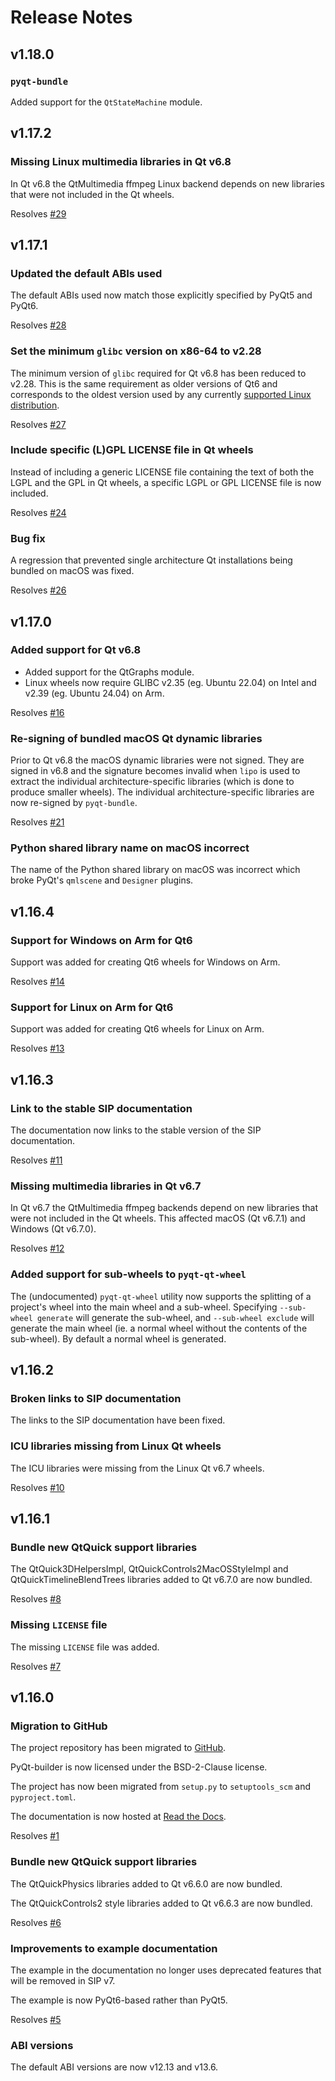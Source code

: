# Release Notes

## v1.18.0

### `pyqt-bundle`

Added support for the `QtStateMachine` module.


## v1.17.2

### Missing Linux multimedia libraries in Qt v6.8

In Qt v6.8 the QtMultimedia ffmpeg Linux backend depends on new libraries
that were not included in the Qt wheels.

Resolves [#29](https://github.com/Python-PyQt/PyQt-builder/issues/29)


## v1.17.1

### Updated the default ABIs used

The default ABIs used now match those explicitly specified by PyQt5 and
PyQt6.

Resolves [#28](https://github.com/Python-PyQt/PyQt-builder/issues/28)

### Set the minimum `glibc` version on x86-64 to v2.28

The minimum version of `glibc` required for Qt v6.8 has been reduced to
v2.28.  This is the same requirement as older versions of Qt6 and
corresponds to the oldest version used by any currently [supported Linux
distribution](https://doc.qt.io/qt-6/supported-platforms.html).

Resolves [#27](https://github.com/Python-PyQt/PyQt-builder/issues/27)

### Include specific (L)GPL LICENSE file in Qt wheels

Instead of including a generic LICENSE file containing the text of both the
LGPL and the GPL in Qt wheels, a specific LGPL or GPL LICENSE file is now
included.

Resolves [#24](https://github.com/Python-PyQt/PyQt-builder/issues/24)

### Bug fix

A regression that prevented single architecture Qt installations being
bundled on macOS was fixed.

Resolves [#26](https://github.com/Python-PyQt/PyQt-builder/issues/26)


## v1.17.0

### Added support for Qt v6.8

- Added support for the QtGraphs module.
- Linux wheels now require GLIBC v2.35 (eg. Ubuntu 22.04) on Intel and v2.39
  (eg. Ubuntu 24.04) on Arm.

Resolves [#16](https://github.com/Python-PyQt/PyQt-builder/issues/16)

### Re-signing of bundled macOS Qt dynamic libraries

Prior to Qt v6.8 the macOS dynamic libraries were not signed.  They are
signed in v6.8 and the signature becomes invalid when `lipo` is used to
extract the individual architecture-specific libraries (which is done to
produce smaller wheels). The individual architecture-specific libraries are
now re-signed by `pyqt-bundle`.

Resolves [#21](https://github.com/Python-PyQt/PyQt-builder/issues/21)

### Python shared library name on macOS incorrect

The name of the Python shared library on macOS was incorrect which broke
PyQt's `qmlscene` and `Designer` plugins.


## v1.16.4

### Support for Windows on Arm for Qt6

Support was added for creating Qt6 wheels for Windows on Arm.

Resolves [#14](https://github.com/Python-PyQt/PyQt-builder/issues/14)

### Support for Linux on Arm for Qt6

Support was added for creating Qt6 wheels for Linux on Arm.

Resolves [#13](https://github.com/Python-PyQt/PyQt-builder/issues/13)


## v1.16.3

### Link to the stable SIP documentation

The documentation now links to the stable version of the SIP documentation.

Resolves [#11](https://github.com/Python-PyQt/PyQt-builder/issues/11)

### Missing multimedia libraries in Qt v6.7

In Qt v6.7 the QtMultimedia ffmpeg backends depend on new libraries that
were not included in the Qt wheels.  This affected macOS (Qt v6.7.1) and
Windows (Qt v6.7.0).

Resolves [#12](https://github.com/Python-PyQt/PyQt-builder/issues/12)

### Added support for sub-wheels to `pyqt-qt-wheel`

The (undocumented) `pyqt-qt-wheel` utility now supports the splitting of a
project's wheel into the main wheel and a sub-wheel.  Specifying
`--sub-wheel generate` will generate the sub-wheel, and
`--sub-wheel exclude` will generate the main wheel (ie. a normal wheel
without the contents of the sub-wheel).  By default a normal wheel is
generated.


## v1.16.2

### Broken links to SIP documentation

The links to the SIP documentation have been fixed.

### ICU libraries missing from Linux Qt wheels

The ICU libraries were missing from the Linux Qt v6.7 wheels.

Resolves [#10](https://github.com/Python-PyQt/PyQt-builder/issues/10)


## v1.16.1

### Bundle new QtQuick support libraries

The QtQuick3DHelpersImpl, QtQuickControls2MacOSStyleImpl and
QtQuickTimelineBlendTrees libraries added to Qt v6.7.0 are now bundled.

Resolves [#8](https://github.com/Python-PyQt/PyQt-builder/issues/8)

### Missing `LICENSE` file

The missing `LICENSE` file was added.

Resolves [#7](https://github.com/Python-PyQt/PyQt-builder/issues/7)


## v1.16.0

### Migration to GitHub

The project repository has been migrated to
[GitHub](https://github.com/Python-PyQt/PyQt-builder).

PyQt-builder is now licensed under the BSD-2-Clause license.

The project has now been migrated from `setup.py` to `setuptools_scm` and
`pyproject.toml`.

The documentation is now hosted at
[Read the Docs](https://PyQt-builder.readthedocs.io).

Resolves [#1](https://github.com/Python-PyQt/PyQt-builder/issues/1)

### Bundle new QtQuick support libraries

The QtQuickPhysics libraries added to Qt v6.6.0 are now bundled.

The QtQuickControls2 style libraries added to Qt v6.6.3 are now bundled.

Resolves [#6](https://github.com/Python-PyQt/PyQt-builder/issues/6)

### Improvements to example documentation

The example in the documentation no longer uses deprecated features that
will be removed in SIP v7.

The example is now PyQt6-based rather than PyQt5.

Resolves [#5](https://github.com/Python-PyQt/PyQt-builder/issues/5)

### ABI versions

The default ABI versions are now v12.13 and v13.6.
